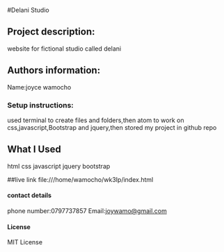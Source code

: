 #Delani Studio

## Project description:
website for fictional studio called delani
## Authors information:
Name:joyce wamocho

### Setup instructions:
used terminal to create files and folders,then atom to work on css,javascript,Bootstrap and jquery,then stored my project in github repo

## What I Used
html
css
javascript
jquery
bootstrap

##live link
file:///home/wamocho/wk3Ip/index.html

#### contact details
phone number:0797737857
Email:joywamo@gmail.com

#### License
MIT License
